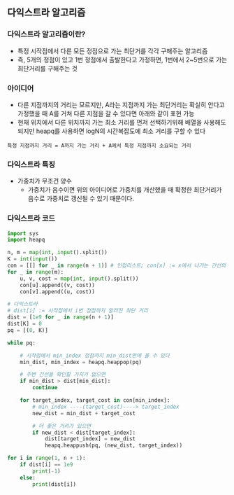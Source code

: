 ## 다익스트라 알고리즘
### 다익스트라 알고리즘이란?
  - 특정 시작점에서 다른 모든 정점으로 가는 최단거를 각각 구해주는 알고리즘
  - 즉, 5개의 정점이 있고 1번 정점에서 출발한다고 가정하면, 1번에서 2~5번으로 가는 최단거리를 구해주는 것
### 아이디어
  - 다른 지점까지의 거리는 모르지만, A라는 지점까지 가는 최단거리는 확실히 안다고 가정했을 때 A를 거쳐 다른 지점을 갈 수 있다면 아래와 같이 표현 가능
  - 현재 위치에서 다른 위치까지 가는 최소 거리를 먼저 선택하기위해 배열을 사용해도 되지만 heapq를 사용하면 logN의 시간복잡도에 최소 거리를 구할 수 있다
  ```
  특정 지점까지 거리 = A까지 가는 거리 + A에서 특정 지점까지 소요되는 거리
  ```
### 다익스트라 특징
  - 가중치가 무조건 양수
    - 가중치가 음수이면 위의 아이디어로 가중치를 개산했을 때 확정한 최단거리가 음수로 가중치로 갱신될 수 있기 때문이다. 
### 다익스트라 코드
  ``` python
  import sys
  import heapq

  n, m = map(int, input().split())
  K = int(input())
  con = [[] for _ in range(n + 1)] # 인접리스트; con[x] := x에서 나가는 간선의 정보들
  for _ in range(m):
      u, v, cost = map(int, input().split())
      con[u].append((v, cost))
      con[v].append((u, cost))

  # 다익스트라
  # dist[i] := 시작점에서 i번 정점까지 알려진 최단 거리
  dist = [1e9 for _ in range(n + 1)]
  dist[K] = 0
  pq = [(0, K)]

  while pq:

      # 시작점에서 min_index 정점까지 min_dist만에 올 수 있다
      min_dist, min_index = heapq.heappop(pq)

      # 주변 간선을 확인할 가치가 없으면 
      if min_dist > dist[min_dist]:
          continue

      for target_index, target_cost in con[min_index]:
          # min_index ----(target_cost)----> target_index
          new_dist = min_dist + target_cost

          # 더 좋은 거리가 있으면 
          if new_dist < dist[target_index]: 
              dist[target_index] = new_dist
              heapq.heappush(pq, (new_dist, target_index))

  for i in range(1, n + 1):
      if dist[i] == 1e9
          print(-1)
      else:
          print(dist[i])

  ```
